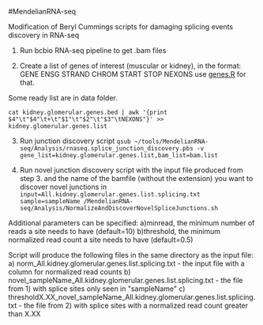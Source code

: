 #MendelianRNA-seq

Modification of Beryl Cummings scripts for damaging splicing events discovery in RNA-seq

1. Run bcbio RNA-seq pipeline to get .bam files

2. Create a list of genes of interest (muscular or kidney), in the format:
GENE	ENSG	STRAND	CHROM	START	STOP	NEXONS
use [genes.R](https://github.com/naumenko-sa/bioscripts/blob/master/genes.R) for that.

Some ready list are in data folder.

```cat kidney.glomerular.genes.bed | awk '{print $4"\t"$4"\t+\t"$1"\t"$2"\t"$3"\tNEXONS"}' >> kidney.glomerular.genes.list```

3. Run junction discovery script
```qsub ~/tools/MendelianRNA-seq/Analysis/rnaseq.splice_junction_discovery.pbs -v gene_list=kidney.glomerular.genes.list,bam_list=bam.list```

4. Run novel junction discovery script with the input file produced from step 3. and the name of the bamfile (without the extension) you want to discover novel junctions in
```input=All.kidney.glomerular.genes.list.splicing.txt sample=sampleName /MendelianRNA-seq/Analysis/NormalizeAndDiscoverNovelSpliceJunctions.sh```

Additional parameters can be specified:
a)minread, the minimum number of reads a site needs to have (default=10)
b)threshold, the minimum normalized read count a site needs to have (default=0.5)

Script will produce the following files in the same directory as the input file:
a) norm_All.kidney.glomerular.genes.list.splicing.txt - the input file with a column for normalized read counts
b) novel_sampleName_All.kidney.glomerular.genes.list.splicing.txt - the file from 1) with splice sites only seen in "sampleName" 
c) thresholdX.XX_novel_sampleName_All.kidney.glomerular.genes.list.splicing.txt - the file from 2) with splice sites with a normalized read count greater than X.XX 
	
	


